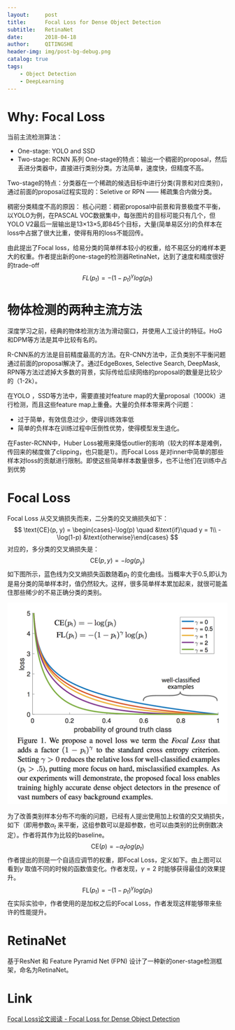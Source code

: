 ```yaml
---
layout:     post
title:      Focal Loss for Dense Object Detection
subtitle:   RetinaNet
date:       2018-04-18
author:     QITINGSHE
header-img: img/post-bg-debug.png
catalog: true
tags:
    - Object Detection
    - DeepLearning
---
```


# Why: Focal Loss
当前主流检测算法：
- One-stage: YOLO and SSD
- Two-stage: RCNN 系列
One-stage的特点：输出一个稠密的proposal，然后丢进分类器中，直接进行类别分类。方法简单，速度快，但精度不高。

Two-stage的特点：分类器在一个稀疏的候选目标中进行分类(背景和对应类别)，通过前面的proposal过程实现的：Seletive or RPN —— 稀疏集合内做分类。

稠密分类精度不高的原因：
核心问题：稠密proposal中前景和背景极度不平衡，以YOLO为例，在PASCAL VOC数据集中，每张图片的目标可能只有几个，但YOLO V2最后一层输出是13×13×5,即845个目标，大量(简单易区分)的负样本在loss中占据了很大比重，使得有用的loss不能回传。

由此提出了Focal loss，给易分类的简单样本较小的权重，给不易区分的难样本更大的权重。作者提出新的one-stage的检测器RetinaNet，达到了速度和精度很好的trade-off
$$
FL(p_t)=-(1-p_t)^\gamma log(p_t)
$$

# 物体检测的两种主流方法

深度学习之前，经典的物体检测方法为滑动窗口，并使用人工设计的特征。HoG和DPM等方法是其中比较有名的。

R-CNN系的方法是目前精度最高的方法。在R-CNN方法中，正负类别不平衡问题通过前面的proposal解决了。通过EdgeBoxes, Selective Search, DeepMask, RPN等方法过滤掉大多数的背景，实际传给后续网络的proposal的数量是比较少的（1-2k）。

在YOLO ，SSD等方法中，需要直接对feature map的大量proposal（1000k）进行检测，而且这些feature map上重叠。大量的负样本带来两个问题：

- 过于简单，有效信息过少，使得训练效率低
- 简单的负样本在训练过程中压倒性优势，使得模型发生退化。

在Faster-RCNN中，Huber  Loss被用来降低outlier的影响（较大的样本是难例，传回来的梯度做了clipping，也只能是1）。而Focal Loss 是对inner中简单的那些样本对loss的贡献进行限制。即使这些简单样本数量很多，也不让他们在训练中占到优势

# Focal Loss

Focal Loss 从交叉熵损失而来，二分类的交叉熵损失如下：
$$
\text{CE}(p, y) = \begin{cases}-\log(p) \quad &\text{if}\quad y = 1\\ -\log(1-p) &\text{otherwise}\end{cases}
$$
对应的，多分类的交叉熵损失是：
$$
\text{CE}(p,y)=-log(p_y)
$$
如下图所示，蓝色线为交叉熵损失函数随着$p_t$ 的变化曲线。当概率大于0.5,即认为是易分类的简单样本时，值仍然较大。这样，很多简单样本累加起来，就很可能盖住那些稀少的不易正确分类的类别。

![2](../pic/focal_loss_vs_ce_loss.jpg )

为了改善类别样本分布不均衡的问题，已经有人提出使用加上权值的交叉熵损失，如下（即用参数$\alpha_t$ 来平衡，这组参数可以是超参数，也可以由类别的比例倒数决定）。作者将其作为比较的baseline。
$$
\text{CE}(p)=-\alpha_t log(p_t)
$$
作者提出的则是一个自适应调节的权重，即Focal Loss，定义如下。由上图可以看到$\gamma$ 取值不同的时候的函数值变化。作者发现，$\gamma=2$ 时能够获得最佳的效果提升。
$$
\text{FL}(p_t)=-(1-p_t)^\gamma log(p_t)
$$
在实际实验中，作者使用的是加权之后的Focal Loss，作者发现这样能够带来些许的性能提升。

# RetinaNet

基于ResNet 和 Feature Pyramid Net (FPN) 设计了一种新的oner-stage检测框架，命名为RetinaNet。



 





















# Link

[Focal Loss论文阅读 - Focal Loss for Dense Object Detection](https://xmfbit.github.io/2017/08/14/focal-loss-paper/)















